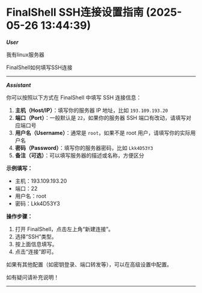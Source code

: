 <!-- Generated by SpecStory -->

# FinalShell SSH连接设置指南 (2025-05-26 13:44:39)

_**User**_

我有linux服务器


FinalShell如何填写SSH连接

---

_**Assistant**_

你可以按照以下方式在 FinalShell 中填写 SSH 连接信息：

1. **主机（Host/IP）**：填写你的服务器 IP 地址，比如 `193.109.193.20`  
2. **端口（Port）**：一般默认是 `22`，如果你的服务器 SSH 端口有改动，请填写对应端口号  
3. **用户名（Username）**：通常是 `root`，如果不是 root 用户，请填写你的实际用户名  
4. **密码（Password）**：填写你的服务器密码，比如 `Lkk4D53Y3`  
5. **备注（可选）**：可以填写服务器的描述或名称，方便区分

**示例填写：**

- 主机：193.109.193.20
- 端口：22
- 用户名：root
- 密码：Lkk4D53Y3

**操作步骤：**
1. 打开 FinalShell，点击左上角“新建连接”。
2. 选择“SSH”类型。
3. 按上面信息填写。
4. 点击“连接”即可。

如果有其他配置（如密钥登录、端口转发等），可以在高级设置中配置。

如有疑问请补充说明！

---

